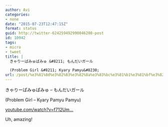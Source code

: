 ```yaml
---
author: Avi
categories:
- none
date: "2015-07-23T12:47:15Z"
format: status
guid: http://twitter-624259492990046208-post
id: 10942
tags:
- micro
- tweet
title: |
  きゃりーぱみゅぱみゅ &#8211; もんだいガール

  (Problem Girl &#8211; Kyary Pamyu&#8230;
url: /post/%e3%81%8d%e3%82%83%e3%82%8a%e3%83%bc%e3%81%b1%e3%81%bf%e3%82%85%e3%81%b1%e3%81%bf%e3%82%85-%e3%82%82%e3%82%93%e3%81%a0%e3%81%84%e3%82%ac%e3%83%bc%e3%83%abproblem-girl-kyary-pamyu/
---
```

きゃりーぱみゅぱみゅ &#8211; もんだいガール

(Problem Girl &#8211; Kyary Pamyu Pamyu)

[youtube.com/watch?v=f712Um…](https://www.youtube.com/watch?v=f712UmUYHyA)

Uh, amazing!